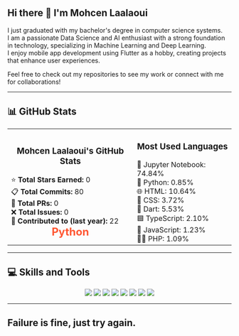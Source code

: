 ## Hi there 👋 I'm Mohcen Laalaoui

I just graduated with my bachelor's degree in computer science systems.  
I am a passionate Data Science and AI enthusiast with a strong foundation in technology, specializing in Machine Learning and Deep Learning.  
I enjoy mobile app development using Flutter as a hobby, creating projects that enhance user experiences.

Feel free to check out my repositories to see my work or connect with me for collaborations!

---

## 📊 GitHub Stats

<div align="center">
  <table>
    <tr>
      <td>
        <h3 style="text-align: center;">Mohcen Laalaoui's GitHub Stats</h3>
        <ul style="list-style-type: none; text-align: left; margin: 0; padding: 0;">
          <li>⭐ <strong>Total Stars Earned:</strong> 0</li>
          <li>📋 <strong>Total Commits:</strong> 80</li>
          <li>🔗 <strong>Total PRs:</strong> 0</li>
          <li>❌ <strong>Total Issues:</strong> 0</li>
          <li>📅 <strong>Contributed to (last year):</strong> 22</li>
        </ul>
        <div style="text-align: center; font-size: 24px; font-weight: bold; color: #FF5733;">Python</div>
      </td>
      <td>
        <h3 style="text-align: center;">Most Used Languages</h3>
        <ul style="list-style-type: none; text-align: left; margin: 0; padding: 0;">
          <li>📘 Jupyter Notebook: 74.84%</li>
          <li>🐍 Python: 0.85%</li>
          <li>🌐 HTML: 10.64%</li>
          <li>🎨 CSS: 3.72%</li>
          <li>🎯 Dart: 5.53%</li>
          <li>🟦 TypeScript: 2.10%</li>
          <li>📜 JavaScript: 1.23%</li>
          <li>🧑‍💻 PHP: 1.09%</li>
        </ul>
      </td>
    </tr>
  </table>
</div>

---

## 💻 Skills and Tools

<div align="center">
  <img src="https://img.shields.io/badge/Code-Python-blue?style=for-the-badge&logo=python&logoColor=white" />
  <img src="https://img.shields.io/badge/Tool-Jupyter_Notebook-orange?style=for-the-badge&logo=jupyter&logoColor=white" />
  <img src="https://img.shields.io/badge/Frontend-HTML5-red?style=for-the-badge&logo=html5&logoColor=white" />
  <img src="https://img.shields.io/badge/Frontend-CSS3-blue?style=for-the-badge&logo=css3&logoColor=white" />
  <img src="https://img.shields.io/badge/Framework-Dart-blue?style=for-the-badge&logo=dart&logoColor=white" />
  <img src="https://img.shields.io/badge/Framework-React-blue?style=for-the-badge&logo=react&logoColor=white" />
  <img src="https://img.shields.io/badge/Framework-Node.js-green?style=for-the-badge&logo=node.js&logoColor=white" />
  <img src="https://img.shields.io/badge/Framework-Angular-red?style=for-the-badge&logo=angular&logoColor=white" />
</div>

---

## Failure is fine, just try again.
